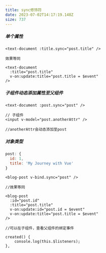 ```yaml
---
title: sync修饰符
date: 2023-07-02T14:17:19.148Z
size: 737
---
```

##### 单个属性


```vue
<text-document :title.sync="post.title" />

效果等同

<text-document
  :title="post.title"
  v-on:update:title="post.title = $event"
/>
```

##### 子组件动态添加属性至父组件

```vue
<text-document :post.sync="post" />

// 子组件
<input v-model="post.anotherAttr" />

//anotherAttr会动态添加至post
```

##### 对象类型

```javascript
post: {
  id: 1,
  title: 'My Journey with Vue'
}
```

```vue
<blog-post v-bind.sync="post" />

//效果等同

<blog-post
  :id="post.id"
  :title="post.title"
  v-on:update:id="post.id = $event"
  v-on:update:title="post.title = $event"
/>

//可以在子组件，查看父组件的绑定事件

created() {
	console.log(this.$listeners);
},
```
